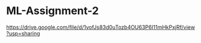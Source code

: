 # ML-Assignment-2
https://drive.google.com/file/d/1vofJs83d0uTozb4OU63P6I11mHkPxjRf/view?usp=sharing
